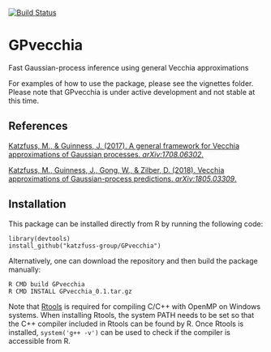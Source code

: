 [![Build Status](https://travis-ci.org/katzfuss-group/GPvecchia.svg?branch=master)](https://travis-ci.org/katzfuss-group/GPvecchia)

# GPvecchia
Fast Gaussian-process inference using general Vecchia approximations

For examples of how to use the package, please see the vignettes folder. Please note that GPvecchia is under active development and not stable at this time.

## References
[Katzfuss, M., & Guinness, J. (2017). A general framework for Vecchia approximations of Gaussian processes. *arXiv:1708.06302*.](https://arxiv.org/abs/1708.06302)

[Katzfuss, M., Guinness, J., Gong, W., & Zilber, D. (2018). Vecchia approximations of Gaussian-process predictions. *arXiv:1805.03309*.](https://arxiv.org/abs/1805.03309)

## Installation
<!---To ensure that the algorithms run efficiently on your computer, we recommend installing the package by downloading the repo to a local folder, setting your R working directory to that folder, and then running the following code in R:
```{r}
library(GpGp); library(Matrix); library(RcppParallel)
library(parallel); library(sparseinv); library(fields)
for (nm in list.files('GPvecchia/R',pattern = "\\.[RrSsQq]$")) {
  cat(nm,":"); source(file.path('GPvecchia/R',nm)); cat("\n")
}
Rcpp::sourceCpp('GPvecchia/src/U_NZentries.cpp')
Rcpp::sourceCpp('GPvecchia/src/MaxMin.cpp')
```
--->
 
This package can be installed directly from R by running the following code:
```{r}
library(devtools)
install_github("katzfuss-group/GPvecchia")
```
Alternatively, one can download the repository and then build the package manually:
```{bash}
R CMD build GPvecchia
R CMD INSTALL GPvecchia_0.1.tar.gz
```

<!---
.tar.gz file from the main directory here and then run:
```{r}
install.packages("GPvecchia_0.1.tar.gz", repos = NULL, type = "source")
```
-->

Note that [Rtools](https://cran.r-project.org/bin/windows/Rtools/) is required for compiling C/C++ with OpenMP on Windows systems. When installing Rtools, the system PATH needs to be set so that the C++ compiler included in Rtools can be found by R. Once Rtools is installed, `system('g++ -v')` can be used to check if the compiler is accessible from R.

